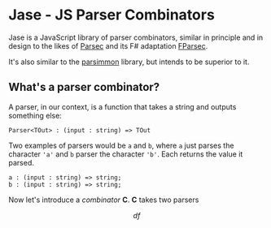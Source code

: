 # Jase - JS Parser Combinators
Jase is a JavaScript library of parser combinators, similar in principle and in design to the likes of [Parsec](https://wiki.haskell.org/Parsec) and its F# adaptation [FParsec](http://www.quanttec.com/fparsec/).

It's also similar to the [parsimmon](https://github.com/jneen/parsimmon) library, but intends to be superior to it.

## What's a parser combinator?
A parser, in our context, is a function that takes a string and outputs something else:

	Parser<TOut> : (input : string) => TOut

Two examples of parsers would be `a` and `b`, where `a` just parses the character `'a'` and `b` parser the character `'b'`. Each returns the value it parsed.

	a : (input : string) => string;
	b : (input : string) => string;

Now let's introduce a *combinator* **C**. **C** takes two parsers 

$$df$$
